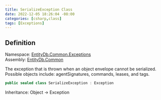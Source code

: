 ```yaml
---
title: SerializeException Class
date: 2022-12-05 18:26:04 -08:00
categories: [csharp,class]
tags: [Exceptions]
---
```


## Definition
Namespace: <a href='/posts/csharp.namespace.entitydb.common.exceptions/'>EntityDb.Common.Exceptions</a><br />
Assembly: <a href='/posts/csharp.assembly.entitydb.common/'>EntityDb.Common</a><br />

The exception that is thrown when an object envelope cannot be serialized. Possible objects include:
agentSignatures,
commands, leases, and tags.

```cs
public sealed class SerializeException : Exception
```
Inheritance: Object &rarr; Exception
